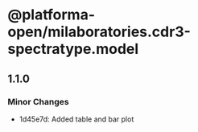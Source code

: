 # @platforma-open/milaboratories.cdr3-spectratype.model

## 1.1.0

### Minor Changes

- 1d45e7d: Added table and bar plot
